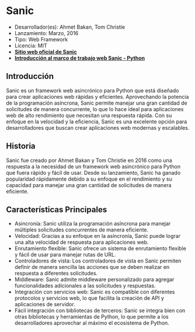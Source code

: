 # Sanic

- Desarrollador(es): Ahmet Bakan, Tom Christie
- Lanzamiento: Marzo, 2016
- Tipo: Web Framework
- Licencia: MIT
- **[Sitio web oficial de Sanic](https://sanic.dev/en/)**
- **[Introducción al marco de trabajo web Sanic - Python](https://www.geeksforgeeks.org/introduction-to-sanic-web-framework-python/)**

## Introducción

Sanic es un framework web asincrónico para Python que está diseñado para crear aplicaciones web rápidas y eficientes. Aprovechando la potencia de la programación asíncrona, Sanic permite manejar una gran cantidad de solicitudes de manera concurrente, lo que lo hace ideal para aplicaciones web de alto rendimiento que necesitan una respuesta rápida. Con su enfoque en la velocidad y la eficiencia, Sanic es una excelente opción para desarrolladores que buscan crear aplicaciones web modernas y escalables.

## Historia

Sanic fue creado por Ahmet Bakan y Tom Christie en 2016 como una respuesta a la necesidad de un framework web asincrónico para Python que fuera rápido y fácil de usar. Desde su lanzamiento, Sanic ha ganado popularidad rápidamente debido a su enfoque en el rendimiento y su capacidad para manejar una gran cantidad de solicitudes de manera eficiente.

## Características Principales

- Asincronía: Sanic utiliza la programación asíncrona para manejar múltiples solicitudes concurrentes de manera eficiente.
- Velocidad: Gracias a su enfoque en la asincronía, Sanic puede lograr una alta velocidad de respuesta para aplicaciones web.
- Enrutamiento flexible: Sanic ofrece un sistema de enrutamiento flexible y fácil de usar para manejar rutas de URL.
- Controladores de vista: Los controladores de vista en Sanic permiten definir de manera sencilla las acciones que se deben realizar en respuesta a diferentes solicitudes.
- Middleware: Sanic admite middleware personalizado para agregar funcionalidades adicionales a las solicitudes y respuestas.
- Integración con servicios web: Sanic es compatible con diferentes protocolos y servicios web, lo que facilita la creación de API y aplicaciones de servidor.
- Fácil integración con bibliotecas de terceros: Sanic se integra bien con otras bibliotecas y herramientas de Python, lo que permite a los desarrolladores aprovechar al máximo el ecosistema de Python.
